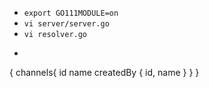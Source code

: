 
* `export GO111MODULE=on`
* `vi server/server.go`
* `vi resolver.go`
* ```gql
{
  channels{
    id
    name
    createdBy { id, name }
  }
}
```